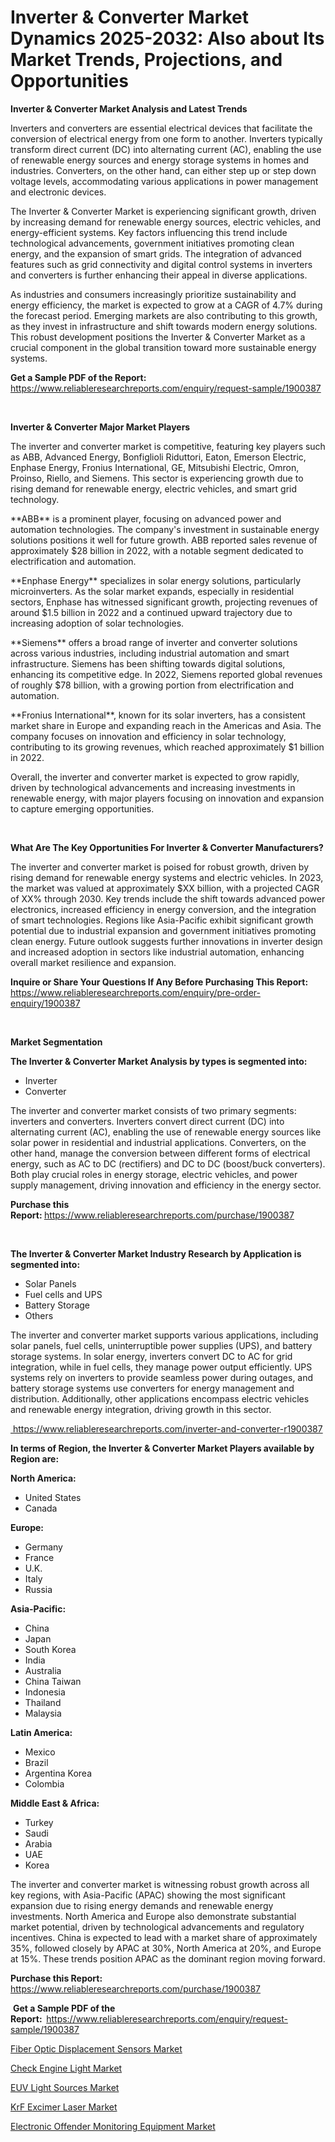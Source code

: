 <p><h1>Inverter & Converter Market Dynamics 2025-2032: Also about Its Market Trends, Projections, and Opportunities</h1></p><p><strong>Inverter & Converter Market Analysis and Latest Trends</strong></p>
<p><p>Inverters and converters are essential electrical devices that facilitate the conversion of electrical energy from one form to another. Inverters typically transform direct current (DC) into alternating current (AC), enabling the use of renewable energy sources and energy storage systems in homes and industries. Converters, on the other hand, can either step up or step down voltage levels, accommodating various applications in power management and electronic devices.</p><p>The Inverter & Converter Market is experiencing significant growth, driven by increasing demand for renewable energy sources, electric vehicles, and energy-efficient systems. Key factors influencing this trend include technological advancements, government initiatives promoting clean energy, and the expansion of smart grids. The integration of advanced features such as grid connectivity and digital control systems in inverters and converters is further enhancing their appeal in diverse applications.</p><p>As industries and consumers increasingly prioritize sustainability and energy efficiency, the market is expected to grow at a CAGR of 4.7% during the forecast period. Emerging markets are also contributing to this growth, as they invest in infrastructure and shift towards modern energy solutions. This robust development positions the Inverter & Converter Market as a crucial component in the global transition toward more sustainable energy systems.</p></p>
<p><strong>Get a Sample PDF of the Report:&nbsp;</strong> <a href="https://www.reliableresearchreports.com/enquiry/request-sample/1900387?utm_campaign=12&utm_medium=2&utm_source=Github&utm_content=ia&utm_term=11022025&utm_id=inverter-converter">https://www.reliableresearchreports.com/enquiry/request-sample/1900387</a></p>
<p>&nbsp;</p>
<p><strong>Inverter & Converter Major Market Players</strong></p>
<p><p>The inverter and converter market is competitive, featuring key players such as ABB, Advanced Energy, Bonfiglioli Riduttori, Eaton, Emerson Electric, Enphase Energy, Fronius International, GE, Mitsubishi Electric, Omron, Proinso, Riello, and Siemens. This sector is experiencing growth due to rising demand for renewable energy, electric vehicles, and smart grid technology.</p><p>**ABB** is a prominent player, focusing on advanced power and automation technologies. The company's investment in sustainable energy solutions positions it well for future growth. ABB reported sales revenue of approximately $28 billion in 2022, with a notable segment dedicated to electrification and automation.</p><p>**Enphase Energy** specializes in solar energy solutions, particularly microinverters. As the solar market expands, especially in residential sectors, Enphase has witnessed significant growth, projecting revenues of around $1.5 billion in 2022 and a continued upward trajectory due to increasing adoption of solar technologies.</p><p>**Siemens** offers a broad range of inverter and converter solutions across various industries, including industrial automation and smart infrastructure. Siemens has been shifting towards digital solutions, enhancing its competitive edge. In 2022, Siemens reported global revenues of roughly $78 billion, with a growing portion from electrification and automation.</p><p>**Fronius International**, known for its solar inverters, has a consistent market share in Europe and expanding reach in the Americas and Asia. The company focuses on innovation and efficiency in solar technology, contributing to its growing revenues, which reached approximately $1 billion in 2022.</p><p>Overall, the inverter and converter market is expected to grow rapidly, driven by technological advancements and increasing investments in renewable energy, with major players focusing on innovation and expansion to capture emerging opportunities.</p></p>
<p>&nbsp;</p>
<p><strong>What Are The Key Opportunities For Inverter & Converter Manufacturers?</strong></p>
<p><p>The inverter and converter market is poised for robust growth, driven by rising demand for renewable energy systems and electric vehicles. In 2023, the market was valued at approximately $XX billion, with a projected CAGR of XX% through 2030. Key trends include the shift towards advanced power electronics, increased efficiency in energy conversion, and the integration of smart technologies. Regions like Asia-Pacific exhibit significant growth potential due to industrial expansion and government initiatives promoting clean energy. Future outlook suggests further innovations in inverter design and increased adoption in sectors like industrial automation, enhancing overall market resilience and expansion.</p></p>
<p><strong>Inquire or Share Your Questions If Any Before Purchasing This Report:</strong> <a href="https://www.reliableresearchreports.com/enquiry/pre-order-enquiry/1900387?utm_campaign=12&utm_medium=2&utm_source=Github&utm_content=ia&utm_term=11022025&utm_id=inverter-converter">https://www.reliableresearchreports.com/enquiry/pre-order-enquiry/1900387</a></p>
<p>&nbsp;</p>
<p><strong>Market Segmentation</strong></p>
<p><strong>The Inverter & Converter Market Analysis by types is segmented into:</strong></p>
<p><ul><li>Inverter</li><li>Converter</li></ul></p>
<p><p>The inverter and converter market consists of two primary segments: inverters and converters. Inverters convert direct current (DC) into alternating current (AC), enabling the use of renewable energy sources like solar power in residential and industrial applications. Converters, on the other hand, manage the conversion between different forms of electrical energy, such as AC to DC (rectifiers) and DC to DC (boost/buck converters). Both play crucial roles in energy storage, electric vehicles, and power supply management, driving innovation and efficiency in the energy sector.</p></p>
<p><strong>Purchase this Report:&nbsp;</strong><a href="https://www.reliableresearchreports.com/purchase/1900387?utm_campaign=12&utm_medium=2&utm_source=Github&utm_content=ia&utm_term=11022025&utm_id=inverter-converter">https://www.reliableresearchreports.com/purchase/1900387</a></p>
<p>&nbsp;</p>
<p><strong>The Inverter & Converter Market Industry Research by Application is segmented into:</strong></p>
<p><ul><li>Solar Panels</li><li>Fuel cells and UPS</li><li>Battery Storage</li><li>Others</li></ul></p>
<p><p>The inverter and converter market supports various applications, including solar panels, fuel cells, uninterruptible power supplies (UPS), and battery storage systems. In solar energy, inverters convert DC to AC for grid integration, while in fuel cells, they manage power output efficiently. UPS systems rely on inverters to provide seamless power during outages, and battery storage systems use converters for energy management and distribution. Additionally, other applications encompass electric vehicles and renewable energy integration, driving growth in this sector.</p></p>
<p><a href="https://www.reliableresearchreports.com/inverter-and-converter-r1900387?utm_campaign=12&utm_medium=2&utm_source=Github&utm_content=ia&utm_term=11022025&utm_id=inverter-converter">&nbsp;https://www.reliableresearchreports.com/inverter-and-converter-r1900387</a></p>
<p><strong>In terms of Region, the Inverter & Converter Market Players available by Region are:</strong></p>
<p>
    <p> <strong> North America: </strong>
        <ul>
            <li>United States</li>
            <li>Canada</li>
        </ul>
        </p> 
    <p> <strong> Europe: </strong>
        <ul>
            <li>Germany</li>
            <li>France</li>
            <li>U.K.</li>
            <li>Italy</li>
            <li>Russia</li>
        </ul>
        </p> 
    <p> <strong> Asia-Pacific: </strong>
        <ul>
            <li>China</li>
            <li>Japan</li>
            <li>South Korea</li>
            <li>India</li>
            <li>Australia</li>
            <li>China Taiwan</li>
            <li>Indonesia</li>
            <li>Thailand</li>
            <li>Malaysia</li>
        </ul>
        </p> 
    <p> <strong> Latin America: </strong>
        <ul>
            <li>Mexico</li>
            <li>Brazil</li>
            <li>Argentina Korea</li>
            <li>Colombia</li>
        </ul>
        </p> 
    <p> <strong> Middle East & Africa: </strong>
        <ul>
            <li>Turkey</li>
            <li>Saudi</li>
            <li>Arabia</li>
            <li>UAE</li>
            <li>Korea</li>
        </ul>
    </p>
    </p>
<p><p>The inverter and converter market is witnessing robust growth across all key regions, with Asia-Pacific (APAC) showing the most significant expansion due to rising energy demands and renewable energy investments. North America and Europe also demonstrate substantial market potential, driven by technological advancements and regulatory incentives. China is expected to lead with a market share of approximately 35%, followed closely by APAC at 30%, North America at 20%, and Europe at 15%. These trends position APAC as the dominant region moving forward.</p></p>
<p><strong>Purchase this Report: </strong><a href="https://www.reliableresearchreports.com/purchase/1900387?utm_campaign=12&utm_medium=2&utm_source=Github&utm_content=ia&utm_term=11022025&utm_id=inverter-converter">https://www.reliableresearchreports.com/purchase/1900387</a></p>
<p>&nbsp;<strong>Get a Sample PDF of the Report:&nbsp;&nbsp;</strong><a href="https://www.reliableresearchreports.com/enquiry/request-sample/1900387?utm_campaign=12&utm_medium=2&utm_source=Github&utm_content=ia&utm_term=11022025&utm_id=inverter-converter">https://www.reliableresearchreports.com/enquiry/request-sample/1900387</a></p>
<p><strong></strong></p>
<p><p><a href="https://github.com/nemcemakoi/Market-Research-Report-List-1/blob/main/fiber-optic-displacement-sensors-market.md?utm_campaign=12&utm_medium=2&utm_source=Github&utm_content=ia&utm_term=11022025&utm_id=inverter-converter">Fiber Optic Displacement Sensors Market</a></p><p><a href="https://github.com/sadithsondah72/Market-Research-Report-List-1/blob/main/check-engine-light-market.md?utm_campaign=12&utm_medium=2&utm_source=Github&utm_content=ia&utm_term=11022025&utm_id=inverter-converter">Check Engine Light Market</a></p><p><a href="https://github.com/rushanday/Market-Research-Report-List-1/blob/main/euv-light-sources-market.md?utm_campaign=12&utm_medium=2&utm_source=Github&utm_content=ia&utm_term=11022025&utm_id=inverter-converter">EUV Light Sources Market</a></p><p><a href="https://github.com/ziogaskangui96/Market-Research-Report-List-1/blob/main/krf-excimer-laser-market.md?utm_campaign=12&utm_medium=2&utm_source=Github&utm_content=ia&utm_term=11022025&utm_id=inverter-converter">KrF Excimer Laser Market</a></p><p><a href="https://github.com/carylgrinko/Market-Research-Report-List-1/blob/main/electronic-offender-monitoring-equipment-market.md?utm_campaign=12&utm_medium=2&utm_source=Github&utm_content=ia&utm_term=11022025&utm_id=inverter-converter">Electronic Offender Monitoring Equipment Market</a></p></p>